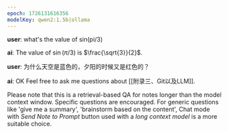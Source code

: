 ```yaml
---
epoch: 1726131616356
modelKey: qwen2:1.5b|ollama
---
```


**user**: what's the value of sin(pi/3)

**ai**: 
The value of $\sin(\pi/3)$ is $\frac{\sqrt{3}}{2}$.

**user**: 为什么天空是蓝色的，夕阳的时候又是红色的？

**ai**: OK Feel free to ask me questions about [[附录三、Git以及LLM]]. 

Please note that this is a retrieval-based QA for notes longer than the model context window. Specific questions are encouraged. For generic questions like 'give me a summary', 'brainstorm based on the content', Chat mode with *Send Note to Prompt* button used with a *long context model* is a more suitable choice.